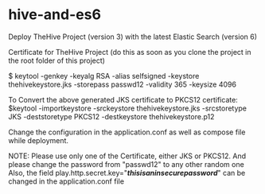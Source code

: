 # hive-and-es6
Deploy TheHive Project (version 3) with the latest Elastic Search (version 6)

Certificate for TheHive Project (do this as soon as you clone the project in the root folder of this project)

$ keytool -genkey -keyalg RSA -alias selfsigned -keystore thehivekeystore.jks -storepass passwd12 -validity 365 -keysize 4096

To Convert the above generated JKS certificate to PKCS12 certificate:
$keytool -importkeystore -srckeystore thehivekeystore.jks -srcstoretype JKS -deststoretype PKCS12 -destkeystore thehivekeystore.p12

Change the configuration in the application.conf as well as compose file while deployment.

NOTE: Please use only one of the Certificate, either JKS or PKCS12.
      And please change the password from "passwd12" to any other random one
      Also, the field play.http.secret.key="***thisisaninsecurepassword***" can be changed in the application.conf file
